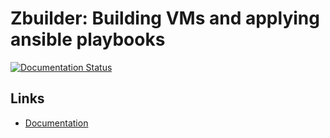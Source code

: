 # Zbuilder: Building VMs and applying ansible playbooks

[![Documentation Status](https://readthedocs.org/projects/zbuilder/badge/?version=latest)](https://zbuilder.readthedocs.io/en/latest/?badge=latest)


## Links

* [Documentation](https://zbuilder.readthedocs.io/en/latest/?badge=latest)

